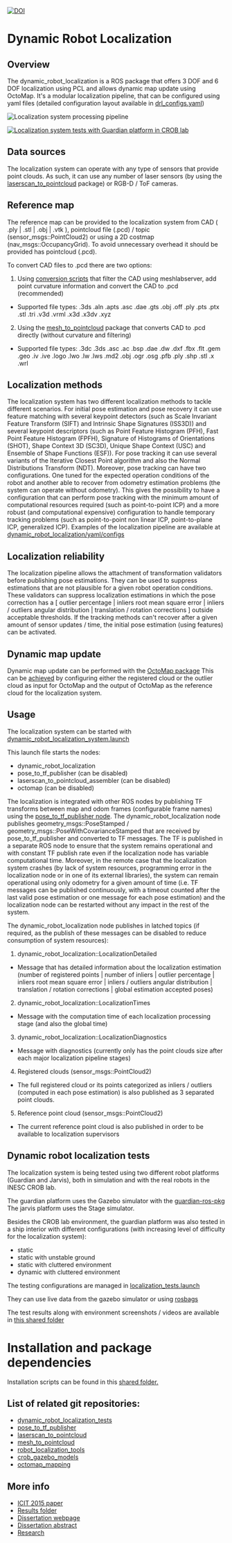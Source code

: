 [![DOI](https://zenodo.org/badge/7410/carlosmccosta/dynamic_robot_localization.png)](http://dx.doi.org/10.5281/zenodo.12907)


Dynamic Robot Localization
==================


## Overview

The dynamic_robot_localization is a ROS package that offers 3 DOF and 6 DOF localization using PCL and allows dynamic map update using OctoMap.
It's a modular localization pipeline, that can be configured using yaml files (detailed configuration layout available in [drl_configs.yaml](https://github.com/carlosmccosta/dynamic_robot_localization/blob/hydro-devel/yaml/schema/drl_configs.yaml))

![Localization system processing pipeline](docs/overview.png "Localization system processing pipeline")

[![Localization system tests with Guardian platform in CROB lab](http://img.youtube.com/vi/Rl6utteku8k/maxresdefault.jpg)](http://www.youtube.com/watch?v=Rl6utteku8k)


## Data sources

The localization system can operate with any type of sensors that provide point clouds.
As such, it can use any number of laser sensors (by using the [laserscan_to_pointcloud](https://github.com/carlosmccosta/laserscan_to_pointcloud) package) or RGB-D / ToF cameras.



## Reference map

The reference map can be provided to the localization system from CAD ( .ply | .stl | .obj | .vtk ), pointcloud file (.pcd) / topic (sensor_msgs::PointCloud2) or using a 2D costmap (nav_msgs::OccupancyGrid).
To avoid unnecessary overhead it should be provided has pointcloud (.pcd).

To convert CAD files to .pcd there are two options:

1. Using [conversion scripts](https://github.com/carlosmccosta/dynamic_robot_localization/tree/hydro-devel/tools) that filter the CAD using meshlabserver, add point curvature information and convert the CAD to .pcd (recommended)
 - Supported file types: .3ds .aln .apts .asc .dae .gts .obj .off .ply .pts .ptx .stl .tri .v3d .vrml .x3d .x3dv .xyz
2. Using the [mesh_to_pointcloud](https://github.com/carlosmccosta/mesh_to_pointcloud) package that converts CAD to .pcd directly (without curvature and filtering)
 - Supported file types: .3dc .3ds .asc .ac .bsp .dae .dw .dxf .fbx .flt .gem .geo .iv .ive .logo .lwo .lw .lws .md2 .obj .ogr .osg .pfb .ply .shp .stl .x .wrl



## Localization methods

The localization system has two different localization methods to tackle different scenarios.
For initial pose estimation and pose recovery it can use feature matching with several keypoint detectors (such as Scale Invariant Feature Transform (SIFT) and Intrinsic Shape Signatures (ISS3D)) and several keypoint descriptors (such as Point Feature Histogram (PFH), Fast Point Feature Histogram (FPFH), Signature of Histograms of Orientations (SHOT), Shape Context 3D (SC3D), Unique Shape Context (USC) and Ensemble of Shape Functions (ESF)).
For pose tracking it can use several variants of the Iterative Closest Point algorithm and also the Normal Distributions Transform (NDT).
Moreover, pose tracking can have two configurations. One tuned for the expected operation conditions of the robot and another able to recover from odometry estimation problems (the system can operate without odometry).
This gives the possibility to have a configuration that can perform pose tracking with the minimum amount of computational resources required (such as point-to-point ICP) and a more robust (and computational expensive) configuration to handle temporary tracking problems (such as point-to-point non linear ICP, point-to-plane ICP, generalized ICP).
Examples of the localization pipeline are available at [dynamic_robot_localization/yaml/configs](https://github.com/carlosmccosta/dynamic_robot_localization/tree/hydro-devel/yaml/configs)



## Localization reliability

The localization pipeline allows the attachment of transformation validators before publishing pose estimations.
They can be used to suppress estimations that are not plausible for a given robot operation conditions.
These validators can suppress localization estimations in which the pose correction has a [ outlier percentage | inliers root mean square error | inliers / outliers angular distribution | translation / rotation corrections ] outside acceptable thresholds.
If the tracking methods can't recover after a given amount of sensor updates / time, the initial pose estimation (using features) can be activated.



## Dynamic map update

Dynamic map update can be performed with the [OctoMap package](http://octomap.github.io/)
This can be [achieved](https://github.com/carlosmccosta/dynamic_robot_localization/blob/hydro-devel/launch/octo_map.launch) by configuring either the registered cloud or the outlier cloud as input for OctoMap and the output of OctoMap as the reference cloud for the localization system.



## Usage

The localization system can be started with [dynamic_robot_localization_system.launch](https://github.com/carlosmccosta/dynamic_robot_localization/blob/hydro-devel/launch/dynamic_robot_localization_system.launch)

This launch file starts the nodes:

* dynamic_robot_localization
* pose_to_tf_publisher (can be disabled)
* laserscan_to_pointcloud_assembler (can be disabled)
* octomap (can be disabled)

The localization is integrated with other ROS nodes by publishing TF transforms between map and odom frames (configurable frame names) using the [pose_to_tf_publisher node](https://github.com/carlosmccosta/pose_to_tf_publisher).
The dynamic_robot_localization node publishes geometry_msgs::PoseStamped / geometry_msgs::PoseWithCovarianceStamped that are received by pose_to_tf_publisher and converted to TF messages.
The TF is published in a separate ROS node to ensure that the system remains operational and with constant TF publish rate even if the localization node has variable computational time.
Moreover, in the remote case that the localization system crashes (by lack of system resources, programming error in the localization node or in one of its external libraries), the system can remain operational using only odometry for a given amount of time (i.e. TF messages can be published continuously, with a timeout counted after the last valid pose estimation or one message for each pose estimation) and the localization node can be restarted without any impact in the rest of the system.

The dynamic_robot_localization node publishes in latched topics (if required, as the publish of these messages can be disabled to reduce consumption of system resources):

1. dynamic_robot_localization::LocalizationDetailed
 - Message that has detailed information about the localization estimation (number of registered points | number of inliers | outlier percentage | inliers root mean square error | inliers / outliers angular distribution | translation / rotation corrections | global estimation accepted poses)
2. dynamic_robot_localization::LocalizationTimes
 - Message with the computation time of each localization processing stage (and also the global time)
3. dynamic_robot_localization::LocalizationDiagnostics
 - Message with diagnostics (currently only has the point clouds size after each major localization pipeline stages)
4. Registered clouds (sensor_msgs::PointCloud2)
 - The full registered cloud or its points categorized as inliers / outliers (computed in each pose estimation) is also published as 3 separated point clouds.
5. Reference point cloud (sensor_msgs::PointCloud2)
 - The current reference point cloud is also published in order to be available to localization supervisors



## Dynamic robot localization tests

The localization system is being tested using two different robot platforms (Guardian and Jarvis), both in simulation and with the real robots in the INESC CROB lab.

The guardian platform uses the Gazebo simulator with the [guardian-ros-pkg](https://github.com/inesc/guardian-ros-pkg)
The jarvis platform uses the Stage simulator.

Besides the CROB lab environment, the guardian platform was also tested in a ship interior with different configurations (with increasing level of difficulty for the localization system):

* static
* static with unstable ground
* static with cluttered environment
* dynamic with cluttered environment

The testing configurations are managed in [localization_tests.launch](https://github.com/carlosmccosta/dynamic_robot_localization_tests/blob/hydro-devel/launch/localization_tests.launch)

They can use live data from the gazebo simulator or using [rosbags](https://github.com/carlosmccosta/dynamic_robot_localization_tests/tree/hydro-devel/datasets)

The test results along with environment screenshots / videos are available in [this shared folder](https://www.dropbox.com/sh/nwb6gezj2dan187/AABM2u4BGd12lN__nYFwSktLa?dl=0)



# Installation and package dependencies

Installation scripts can be found in this [shared folder.](https://www.dropbox.com/sh/fkio31gyt55oolj/AACGFB2gB5eH-o8B0Cc4qeHma?dl=0)



## List of related git repositories:

* [dynamic_robot_localization_tests](https://github.com/carlosmccosta/dynamic_robot_localization_tests)
* [pose_to_tf_publisher](https://github.com/carlosmccosta/pose_to_tf_publisher)
* [laserscan_to_pointcloud](https://github.com/carlosmccosta/laserscan_to_pointcloud)
* [mesh_to_pointcloud](https://github.com/carlosmccosta/mesh_to_pointcloud)
* [robot_localization_tools](https://github.com/carlosmccosta/robot_localization_tools)
* [crob_gazebo_models](https://github.com/carlosmccosta/crob_gazebo_models)
* [octomap_mapping](https://github.com/carlosmccosta/octomap_mapping)



## More info

* [ICIT 2015 paper](https://www.dropbox.com/sh/yizj93xtvsapl9e/AABdCPKrMX2V58vzpzECKiExa?dl=0)
* [Results folder](https://www.dropbox.com/sh/nwb6gezj2dan187/AABM2u4BGd12lN__nYFwSktLa?dl=0)
* [Dissertation webpage](http://carlosmccosta.wix.com/personal-webpage#!dissertation/c12dl)
* [Dissertation abstract](http://1drv.ms/1odZRYO)
* [Research](http://1drv.ms/1l8yGei)
